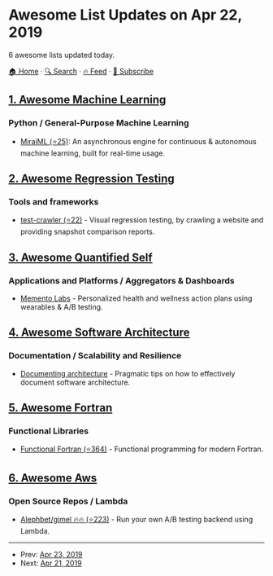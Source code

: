 # Awesome List Updates on Apr 22, 2019

6 awesome lists updated today.

[🏠 Home](/README.md) · [🔍 Search](https://test.trackawesomelist.com/search/) · [🔥 Feed](https://test.trackawesomelist.com/feed.xml) · [📮 Subscribe](https://trackawesomelist.us17.list-manage.com/subscribe?u=d2f0117aa829c83a63ec63c2f&id=36a103854c)



## [1. Awesome Machine Learning](/content/josephmisiti/awesome-machine-learning/README.md)

### Python / General-Purpose Machine Learning

*   [MiraiML (⭐25)](https://github.com/arthurpaulino/miraiml): An asynchronous engine for continuous & autonomous machine learning, built for real-time usage.

## [2. Awesome Regression Testing](/content/mojoaxel/awesome-regression-testing/README.md)

### Tools and frameworks

*   [test-crawler (⭐22)](https://github.com/apiel/test-crawler) - Visual regression testing, by crawling a website and providing snapshot comparison reports.

## [3. Awesome Quantified Self](/content/woop/awesome-quantified-self/README.md)

### Applications and Platforms / Aggregators & Dashboards

*   [Memento Labs](https://mementolabs.io) - Personalized health and wellness action plans using wearables & A/B testing.

## [4. Awesome Software Architecture](/content/simskij/awesome-software-architecture/README.md)

### Documentation / Scalability and Resilience

*   [Documenting architecture](https://dzone.com/articles/documenting-architecture-1) - Pragmatic tips on how to effectively document software architecture.

## [5. Awesome Fortran](/content/rabbiabram/awesome-fortran/README.md)

### Functional Libraries

*   [Functional Fortran (⭐364)](https://github.com/wavebitscientific/functional-fortran) - Functional programming for modern Fortran.

## [6. Awesome Aws](/content/donnemartin/awesome-aws/README.md)

### Open Source Repos / Lambda

*   [Alephbet/gimel :fire::fire: (⭐223)](https://github.com/Alephbet/gimel) - Run your own A/B testing backend using Lambda.

---

- Prev: [Apr 23, 2019](/content/2019/04/23/README.md)
- Next: [Apr 21, 2019](/content/2019/04/21/README.md)